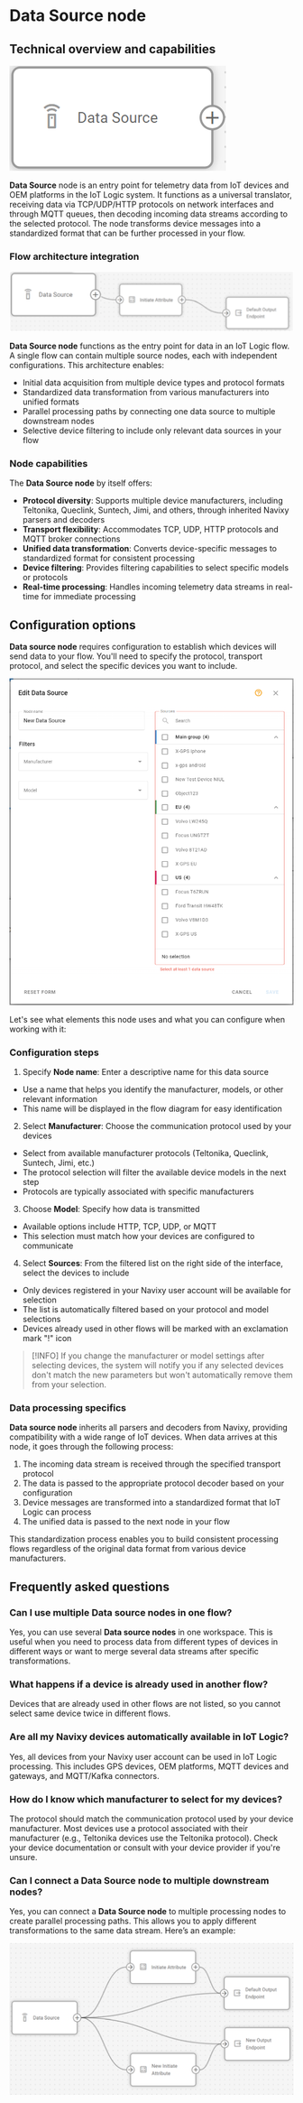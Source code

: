 # Data Source node

## Technical overview and capabilities

![Data source node in the flow workspace](attachments/image-20250403-162909.png)

**Data Source** node is an entry point for telemetry data from IoT devices and OEM platforms in the IoT Logic system. It functions as a universal translator, receiving data via TCP/UDP/HTTP protocols on network interfaces and through MQTT queues, then decoding incoming data streams according to the selected protocol. The node transforms device messages into a standardized format that can be further processed in your flow.

### Flow architecture integration

![Data source node included in a flow on workspace](attachments/Data-source-in-flow.webp)

**Data Source node** functions as the entry point for data in an IoT Logic flow. A single flow can contain multiple source nodes, each with independent configurations. This architecture enables:

* Initial data acquisition from multiple device types and protocol formats
* Standardized data transformation from various manufacturers into unified formats
* Parallel processing paths by connecting one data source to multiple downstream nodes
* Selective device filtering to include only relevant data sources in your flow

### Node capabilities

The **Data Source node** by itself offers:

* **Protocol diversity**: Supports multiple device manufacturers, including Teltonika, Queclink, Suntech, Jimi, and others, through inherited Navixy parsers and decoders
* **Transport flexibility**: Accommodates TCP, UDP, HTTP protocols and MQTT broker connections
* **Unified data transformation**: Converts device-specific messages to standardized format for consistent processing
* **Device filtering**: Provides filtering capabilities to select specific models or protocols
* **Real-time processing**: Handles incoming telemetry data streams in real-time for immediate processing

## Configuration options

**Data source node** requires configuration to establish which devices will send data to your flow. You'll need to specify the protocol, transport protocol, and select the specific devices you want to include.

![Data Source node configuration panel showing manufacturer, model, and device selection options](attachments/image-20250403-160159.png)

Let's see what elements this node uses and what you can configure when working with it:

### Configuration steps

1. Specify **Node name**: Enter a descriptive name for this data source

* Use a name that helps you identify the manufacturer, models, or other relevant information
* This name will be displayed in the flow diagram for easy identification

2. Select **Manufacturer**: Choose the communication protocol used by your devices

* Select from available manufacturer protocols (Teltonika, Queclink, Suntech, Jimi, etc.)
* The protocol selection will filter the available device models in the next step
* Protocols are typically associated with specific manufacturers

3. Choose **Model**: Specify how data is transmitted

* Available options include HTTP, TCP, UDP, or MQTT
* This selection must match how your devices are configured to communicate

4. Select **Sources**: From the filtered list on the right side of the interface, select the devices to include

* Only devices registered in your Navixy user account will be available for selection
* The list is automatically filtered based on your protocol and model selections
* Devices already used in other flows will be marked with an exclamation mark "!" icon

> \[!INFO] If you change the manufacturer or model settings after selecting devices, the system will notify you if any selected devices don't match the new parameters but won't automatically remove them from your selection.

### Data processing specifics

**Data source node** inherits all parsers and decoders from Navixy, providing compatibility with a wide range of IoT devices. When data arrives at this node, it goes through the following process:

1. The incoming data stream is received through the specified transport protocol
2. The data is passed to the appropriate protocol decoder based on your configuration
3. Device messages are transformed into a standardized format that IoT Logic can process
4. The unified data is passed to the next node in your flow

This standardization process enables you to build consistent processing flows regardless of the original data format from various device manufacturers.

## Frequently asked questions

### Can I use multiple Data source nodes in one flow?

Yes, you can use several **Data source nodes** in one workspace. This is useful when you need to process data from different types of devices in different ways or want to merge several data streams after specific transformations.

### What happens if a device is already used in another flow?

Devices that are already used in other flows are not listed, so you cannot select same device twice in different flows.

### Are all my Navixy devices automatically available in IoT Logic?

Yes, all devices from your Navixy user account can be used in IoT Logic processing. This includes GPS devices, OEM platforms, MQTT devices and gateways, and MQTT/Kafka connectors.

### How do I know which manufacturer to select for my devices?

The protocol should match the communication protocol used by your device manufacturer. Most devices use a protocol associated with their manufacturer (e.g., Teltonika devices use the Teltonika protocol). Check your device documentation or consult with your device provider if you're unsure.

### Can I connect a Data Source node to multiple downstream nodes?

Yes, you can connect a **Data Source node** to multiple processing nodes to create parallel processing paths. This allows you to apply different transformations to the same data stream. Here’s an example:

![Example showing the Data source node in context with multiple outbound connections and outputs](attachments/image-20250404-075539.png)
